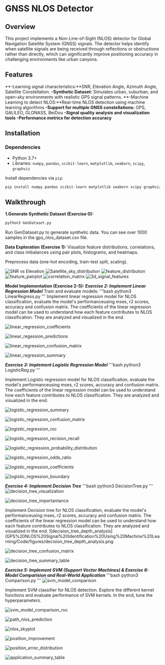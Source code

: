 # GNSS NLOS Detector

## Overview
This project implements a Non-Line-of-Sight (NLOS) detector for Global Navigation Satellite System (GNSS) signals. The detector helps identify when satellite signals are being received through reflections or obstructions rather than directly, which can significantly improve positioning accuracy in challenging environments like urban canyons.

## Features
**-Learning signal characteristics:**SNR, Elevation Angle, Azimuth Angle, Satellite Constellation.
**-Synthetic Dataset:** Simulates urban, suburban, and open-sky environments with realistic GPS signal patterns.
**-Machine Learning to detect NLOS:**Real-time NLOS detection using machine learning algorithms
**-Support for multiple GNSS constellations:** GPS, GALILEO, GLONASS, BeiDou
**-Signal quality analysis and visualization tools**
**-Performance metrics for detection accuracy**

## Installation
### Dependencies
- Python 3.7+
- Libraries: `numpy`, `pandas`, `scikit-learn`, `matplotlib`, `seaborn`, `scipy`, `graphviz`


Install dependencies via `pip`:
```bash
pip install numpy pandas scikit-learn matplotlib seaborn scipy graphviz
```
## Walkthrough
**1.Generate Synthetic Dataset (Exercise 0):**
```bash
python3 GenDataset.py
```
Run GenDataset.py to generate synthetic data. You can see over 1000 samples in the gps_nlos_dataset.csv file.

**Data Exploration (Exercise 1):**
Visualize feature distributions, correlations, and class imbalances using pair plots, histograms, and heatmaps.

Preprocess data (one-hot encoding, train-test split, scaling).

![SNR vs Elevation](GPS%20NLOS%20Signal%20Identification%20Using%20Machine%20LearningGPS%20NLOS%20Signal%20Identification%20Using%20Machine%20Learning/Code/figures/snr_vs_elevation.png)
![Satellite_sky_distribution](GPS%20NLOS%20Signal%20Identification%20Using%20Machine%20Learning/Code/figures/Satellite_Sky_Distribution.png)
![feature_distribution](GPS%20NLOS%20Signal%20Identification%20Using%20Machine%20Learning/Code/figures/feature_distribution.png)
![feature_pairplot](GPS%20NLOS%20Signal%20Identification%20Using%20Machine%20Learning/Code/figures/feature_pairplot.png)
![correlation_matrix](GPS%20NLOS%20Signal%20Identification%20Using%20Machine%20Learning/Code/figures/correlation_matrix.png)
![3d_signal_features](GPS%20NLOS%20Signal%20Identification%20Using%20Machine%20Learning/Code/figures/3d_signal_features.png)

**Model Implementation (Exercise 2-5):**
***Exercise 2: Implement Linear Regression Model***
Train and evaluate models:
'''bash
python3 LinearRegress.py
'''
Implement linear regression model for NLOS classification, evaluate the model's performanceusing mses, r2 scores, accuracy and confusion matrix. The coefficients of the linear regression model can be used to understand how each feature contributes to NLOS classification. They are analyzed and visualized in the end.

![linear_regression_coefficients](GPS%20NLOS%20Signal%20Identification%20Using%20Machine%20Learning/Code/figures/linear_regression_coefficients.png)

![linear_regession_predictions](GPS%20NLOS%20Signal%20Identification%20Using%20Machine%20Learning/Code/figures/linear_regression_predictions.png)

![linear_regression_confusion_matrix](GPS%20NLOS%20Signal%20Identification%20Using%20Machine%20Learning/Code/figures/linear_regression_confusion_matrix.png)

![linear_regression_summary](GPS%20NLOS%20Signal%20Identification%20Using%20Machine%20Learning/Code/figures/linear_regression_summary.png)



***Exercise 3: Implement Logistic Regression Model***
'''bash
python3 LogisticReg.py
'''

Implement Logistic regression model for NLOS classification, evaluate the model's performanceusing mses, r2 scores, accuracy and confusion matrix. The coefficients of the linear regression model can be used to understand how each feature contributes to NLOS classification. They are analyzed and visualized in the end.

![logistic_regression_summary](GPS%20NLOS%20Signal%20Identification%20Using%20Machine%20Learning/Code/figures/logistic_regression_summary.png)

![logistic_regression_confusion_matrix](GPS%20NLOS%20Signal%20Identification%20Using%20Machine%20Learning/Code/figures/logistic_regression_confusion_matrix.png)

![logistic_regression_roc](GPS%20NLOS%20Signal%20Identification%20Using%20Machine%20Learning/Code/figures/logistic_regression_roc.png)

![logistic_regression_recision_recall](GPS%20NLOS%20Signal%20Identification%20Using%20Machine%20Learning/Code/figures/logistic_regression_recision_recall.png)

![logisitic_regression_probability_distribution](GPS%20NLOS%20Signal%20Identification%20Using%20Machine%20Learning/Code/figures/logisitic_regression_probability_distribution.png)

![logistic_regression_odds_ratio](GPS%20NLOS%20Signal%20Identification%20Using%20Machine%20Learning/Code/figures/logisitic_regression_odds_ratio.png)

![logistic_regression_coefficients](GPS%20NLOS%20Signal%20Identification%20Using%20Machine%20Learning/Code/figures/logistic_regression_coefficients.png)

![logistic_regression_boundary](GPS%20NLOS%20Signal%20Identification%20Using%20Machine%20Learning/Code/figures/logistic_regression_boundary.png)

***Exercise 4: Implement Decision Tree***
'''bash
python3 DecisionTree.py
'''
![decision_tree_visualization](GPS%20NLOS%20Signal%20Identification%20Using%20Machine%20Learning/Code/figures/decision_tree_visualization.png)

![decision_tree_importantance](GPS%20NLOS%20Signal%20Identification%20Using%20Machine%20Learning/Code/figures/decision_tree_importance.png)

Implement Decision tree for NLOS classification, evaluate the model's performanceusing mses, r2 scores, accuracy and confusion matrix. The coefficients of the linear regression model can be used to understand how each feature contributes to NLOS classification. They are analyzed and visualized in the end.
![decision_tree_depth_analysis](GPS%20NLOS%20Signal%20Identification%20Using%20Machine%20Learning/Code/figures/decision_tree_depth_analysis.png

![decision_tree_confusion_matrix](GPS%20NLOS%20Signal%20Identification%20Using%20Machine%20Learning/Code/figures/decision_tree_confusion_matrix.png)

![decision_tree_summary_table](GPS%20NLOS%20Signal%20Identification%20Using%20Machine%20Learning/Code/figures/decision_tree_summary_table.png)

***Exercise 5: Implement SVM (Support Vector Machines) & Exercise 6: Model Comparision and Real-World Application***
'''bash
python3 Comparison.py
'''
![svm_model_comparison](GPS%20NLOS%20Signal%20Identification%20Using%20Machine%20Learning/Code/figures/model_comparison.png)


Implement SVM classifier for NLOS detection. Explore the different kernel functions and evaluate performance of SVM kernels. In the end, tune the hyperparameters.

![svm_model_comparison_roc](GPS%20NLOS%20Signal%20Identification%20Using%20Machine%20Learning/Code/figures/model_comparison_roc.png)

![path_nlos_prediction](GPS%20NLOS%20Signal%20Identification%20Using%20Machine%20Learning/Code/figures/path_nlos_prediction.png)

![nlos_skyplot](GPS%20NLOS%20Signal%20Identification%20Using%20Machine%20Learning/Code/figures/nlos_skyplot.png)

![position_improvement](GPS%20NLOS%20Signal%20Identification%20Using%20Machine%20Learning/Code/figures/position_improvement.png)

![position_error_distribution](GPS%20NLOS%20Signal%20Identification%20Using%20Machine%20Learning/Code/figures/position_error_distribution.png)

![application_summary_table](GPS%20NLOS%20Signal%20Identification%20Using%20Machine%20Learning/Code/figures/application_summary.png)






